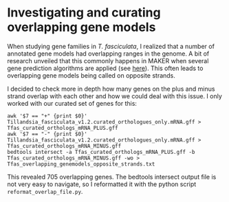 # Investigating and curating overlapping gene models

When studying gene families in *T. fasciculata*, I realized that a number of annotated gene models had overlapping ranges in the genome. A bit of research unveiled that this commonly happens in MAKER when several gene prediction algorithms are applied (see [here](https://groups.google.com/g/maker-devel/c/I3qYzziurso)). This often leads to overlapping gene models being called on opposite strands.

 I decided to check more in depth how many genes on the plus and minus strand overlap with each other and how we could deal with this issue. I only worked with our curated set of genes for this:

    awk '$7 == "+" {print $0}' Tillandsia_fasciculata_v1.2.curated_orthologues_only.mRNA.gff > Tfas_curated_orthologs_mRNA_PLUS.gff
	awk '$7 == "-" {print $0}' Tillandsia_fasciculata_v1.2.curated_orthologues_only.mRNA.gff > Tfas_curated_orthologs_mRNA_MINUS.gff
	bedtools intersect -a Tfas_curated_orthologs_mRNA_PLUS.gff -b Tfas_curated_orthologs_mRNA_MINUS.gff -wo > Tfas_overlapping_genemodels_opposite_strands.txt

This revealed 705 overlapping genes. The bedtools intersect output file is not very easy to navigate, so I reformatted it with the python script `reformat_overlap_file.py`.

